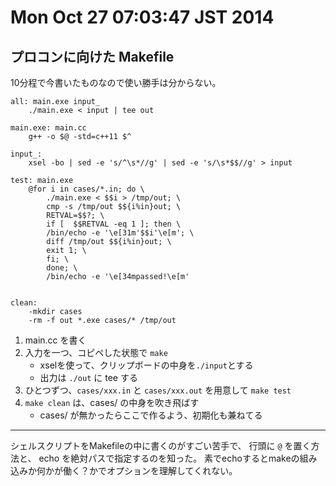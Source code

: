 Mon Oct 27 07:03:47 JST 2014
===

プロコンに向けた Makefile
---

10分程で今書いたものなので使い勝手は分からない。

```make
all: main.exe input_
	./main.exe < input | tee out

main.exe: main.cc
	g++ -o $@ -std=c++11 $^

input_:
	xsel -bo | sed -e 's/^\s*//g' | sed -e 's/\s*$$//g' > input

test: main.exe
	@for i in cases/*.in; do \
		./main.exe < $$i > /tmp/out; \
		cmp -s /tmp/out $${i%in}out; \
		RETVAL=$$?; \
		if [  $$RETVAL -eq 1 ]; then \
		/bin/echo -e '\e[31m'$$i'\e[m'; \
		diff /tmp/out $${i%in}out; \
		exit 1; \
		fi; \
		done; \
		/bin/echo -e '\e[34mpassed!\e[m'


clean:
	-mkdir cases
	-rm -f out *.exe cases/* /tmp/out
```

1. main.cc を書く
1. 入力を一つ、コピペした状態で `make`
    - xselを使って、クリップボードの中身を`./input`とする
    - 出力は `./out` に tee する
1. ひとつずつ、`cases/xxx.in` と `cases/xxx.out` を用意して `make test`
1. `make clean` は、cases/ の中身を吹き飛ばす
    - cases/ が無かったらここで作るよう、初期化も兼ねてる

---

シェルスクリプトをMakefileの中に書くのがすごい苦手で、
行頭に `@` を置く方法と、
echo を絶対パスで指定するのを知った。
素でechoするとmakeの組み込みか何かが働く？かでオプションを理解してくれない。



